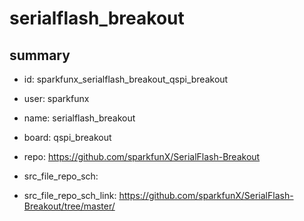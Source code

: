 # serialflash_breakout
 
## summary 
* id: sparkfunx_serialflash_breakout_qspi_breakout
* user: sparkfunx
* name: serialflash_breakout
* board: qspi_breakout
* repo: https://github.com/sparkfunX/SerialFlash-Breakout



* src_file_repo_sch: 
* src_file_repo_sch_link: https://github.com/sparkfunX/SerialFlash-Breakout/tree/master/






